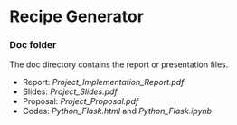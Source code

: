 # Recipe Generator

### Doc folder

The doc directory contains the report or presentation files.

+ Report: *Project_Implementation_Report.pdf* 
+ Slides: *Project_Slides.pdf*
+ Proposal: *Project_Proposal.pdf*
+ Codes: *Python_Flask.html* and *Python_Flask.ipynb*

